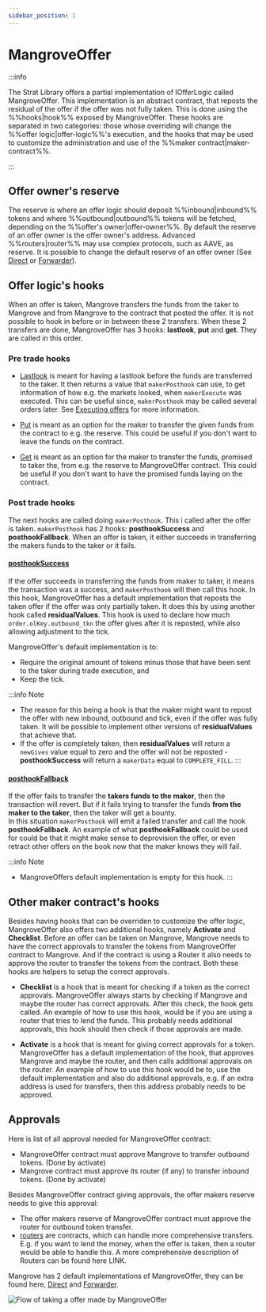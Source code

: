 ```yaml
---
sidebar_position: 1
---
```


# MangroveOffer

:::info

The Strat Library offers a partial implementation of IOfferLogic called MangroveOffer. This implementation is an abstract contract, that reposts the residual of the offer if the offer was not fully taken. This is done using the %%hooks|hook%% exposed by MangroveOffer. These hooks are separated in two categories: those whose overriding will change the %%offer logic|offer-logic%%'s execution, and the hooks that may be used to customize the administration and use of the %%maker contract|maker-contract%%. 

:::

## Offer owner's reserve

The reserve is where an offer logic should deposit %%inbound|inbound%% tokens and where %%outbound|outbound%% tokens will be fetched, depending on the %%offer's owner|offer-owner%%. By default the reserve of an offer owner is the offer owner's address. Advanced %%routers|router%% may use complex protocols, such as AAVE, as reserve. It is possible to change the default reserve of an offer owner (See [Direct](direct.md) or [Forwarder](forwarder.md)).

## Offer logic's hooks

When an offer is taken, Mangrove transfers the funds from the taker to Mangrove and from Mangrove to the contract that posted the offer. It is not possible to hook in before or in between these 2 transfers. When these 2 transfers are done, MangroveOffer has 3 hooks: **lastlook**, **put** and **get**. They are called in this order.

### Pre trade hooks

* [Lastlook](../../technical-references/main-hooks.md#last-look-before-trade) is meant for having a lastlook before the funds are transferred to the taker. It then returns a value that `makerPosthook` can use, to get information of how e.g. the markets looked, when `makerExecute` was executed. This can be useful since, `makerPosthook` may be called several orders later. See [Executing offers](../../../protocol/technical-references/reactive-offer/executing-offers.md) for more information.

* [Put](../../technical-references/main-hooks.md#managing-takers-payment) is meant as an option for the maker to transfer the given funds from the contract to e.g. the reserve. This could be useful if you don't want to leave the funds on the contract.

* [Get](../../technical-references/main-hooks.md#sourcing-liquidity) is meant as an option for the maker to transfer the funds, promised to taker the, from e.g. the reserve to MangroveOffer contract. This could be useful if you don't want to have the promised funds laying on the contract.

### Post trade hooks

The next hooks are called doing `makerPosthook`. This i called after the offer is taken. `makerPosthook` has 2 hooks: **posthookSuccess** and **posthookFallback**. When an offer is taken, it either succeeds in transferring the makers funds to the taker or it fails.

#### [posthookSuccess](../../technical-references/main-hooks.md#posthook-after-trade-success)

If the offer succeeds in transferring the funds from maker to taker, it means the transaction was a success, and `makerPosthook` will then call this hook. In this hook, MangroveOffer has a default implementation that reposts the taken offer if the offer was only partially taken. It does this by using another hook called **residualValues**. This hook is used to declare how much `order.olKey.outbound_tkn` the offer gives after it is reposted, while also allowing adjustment to the tick.<br />

MangroveOffer's default implementation is to:
* Require the original amount of tokens minus those that have been sent to the taker during trade execution, and
* Keep the tick.

:::info Note
* The reason for this being a hook is that the maker might want to repost the offer with new inbound, outbound and tick, even if the offer was fully taken. It will be possible to implement other versions of **residualValues** that achieve that.
* If the offer is completely taken, then **residualValues** will return a `newGives` value equal to zero and the offer will not be reposted - **posthookSuccess** will return a `makerData` equal to `COMPLETE_FILL`.
:::

#### [posthookFallback](../../technical-references/main-hooks.md#posthook-after-trade-failure)

If the offer fails to transfer the **takers funds to the maker**, then the transaction will revert. But if it fails trying to transfer the funds **from the maker to the taker**, then the taker will get a bounty.<br /> In this situation `makerPosthook` will emit a failed transfer and call the hook **posthookFallback**. An example of what **posthookFallback** could be used for could be that it might make sense to deprovision the offer, or even retract other offers on the book now that the maker knows  they will fail.

:::info Note
* MangroveOffers default implementation is empty for this hook.
:::

## Other maker contract's hooks

Besides having hooks that can be overriden to customize the offer logic, MangroveOffer also offers two additional hooks, namely **Activate** and **Checklist**. Before an offer can be taken on Mangrove, Mangrove needs to have the correct approvals to transfer the tokens from MangroveOffer contract to Mangrove. And if the contract is using a Router it also needs to approve the router to transfer the tokens from the contract. Both these hooks are helpers to setup the correct approvals.

* **Checklist** is a hook that is meant for checking if a token as the correct approvals. MangroveOffer always starts by checking if Mangrove and maybe the router has correct approvals. After this check, the hook gets called. An example of how to use this hook, would be if you are using a router that tries to lend the funds. This probably needs additional approvals, this hook should then check if those approvals are made.

* **Activate** is a hook that is meant for giving correct approvals for a token. MangroveOffer has a default implementation of the hook, that approves Mangrove and maybe the router, and then calls additional approvals on the router. An example of how to use this hook would be to, use the default implementation and also do additional approvals, e.g. if an extra address is used for transfers, then this address probably needs to be approved.

## Approvals

Here is list of all approval needed for MangroveOffer contract:

* MangroveOffer contract must approve Mangrove to transfer outbound tokens. (Done by activate)
* Mangrove contract must approve its router (if any) to transfer inbound tokens. (Done by activate)

Besides MangroveOffer contract giving approvals, the offer makers reserve needs to give this approval:

* The offer makers reserve of MangroveOffer contract must approve the router for outbound token transfer.
* [routers](../../technical-references/router.md) are contracts, which can handle more comprehensive transfers. E.g. if you want to lend the money, when the offer is taken, then a router would be able to handle this. A more comprehensive description of Routers can be found here LINK.

Mangrove has 2 default implementations of MangroveOffer, they can be found here, [Direct](direct.md) and [Forwarder](forwarder.md).

![Flow of taking a offer made by MangroveOffer](/img/assets/MangroveOffer.png)
